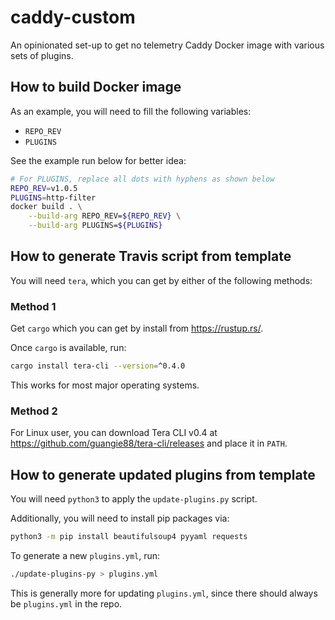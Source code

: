 # caddy-custom

An opinionated set-up to get no telemetry Caddy Docker image with various sets
of plugins.

## How to build Docker image

As an example, you will need to fill the following variables:

- `REPO_REV`
- `PLUGINS`

See the example run below for better idea:

```bash
# For PLUGINS, replace all dots with hyphens as shown below
REPO_REV=v1.0.5
PLUGINS=http-filter
docker build . \
    --build-arg REPO_REV=${REPO_REV} \
    --build-arg PLUGINS=${PLUGINS}
```

## How to generate Travis script from template

You will need `tera`, which you can get by either of the following methods:

### Method 1

Get `cargo` which you can get by install from <https://rustup.rs/>.

Once `cargo` is available, run:

```bash
cargo install tera-cli --version=^0.4.0
```

This works for most major operating systems.

### Method 2

For Linux user, you can download Tera CLI v0.4 at
<https://github.com/guangie88/tera-cli/releases> and place it in `PATH`.

## How to generate updated plugins from template

You will need `python3` to apply the `update-plugins.py` script.

Additionally, you will need to install pip packages via:

```bash
python3 -m pip install beautifulsoup4 pyyaml requests
```

To generate a new `plugins.yml`, run:

```bash
./update-plugins-py > plugins.yml
```

This is generally more for updating `plugins.yml`, since there should always be
`plugins.yml` in the repo.
